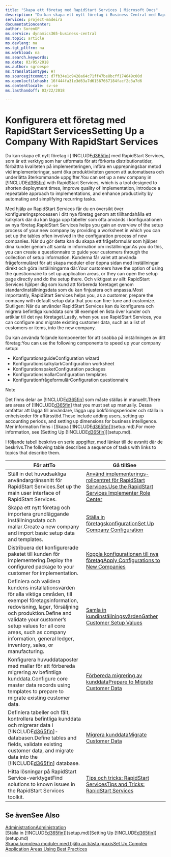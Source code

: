 ```yaml
---
title: "Skapa ett företag med RapidStart Services | Microsoft Docs"
description: "Du kan skapa ett nytt företag i Business Central med RapidStart Services, som är ett verktyg som har utformats för att förkorta distributionstider, förbättra kvaliteten på implementeringen, införa en upprepningsbar metod vid implementeringar, samt öka produktiviteten genom att automatisera och underlätta återkommande uppgifter."
services: project-madeira
documentationcenter: 
author: SorenGP
ms.service: dynamics365-business-central
ms.topic: article
ms.devlang: na
ms.tgt_pltfrm: na
ms.workload: na
ms.search.keywords: 
ms.date: 03/05/2018
ms.author: sgroespe
ms.translationtype: HT
ms.sourcegitcommit: d7fb34e1c9428a64c71ff47be8bcff174649c00d
ms.openlocfilehash: 16f444fa31e3d63a7d61567667184facf2c3a7d6
ms.contentlocale: sv-se
ms.lasthandoff: 03/22/2018

---
```

# <a name="setting-up-a-company-with-rapidstart-services"></a><span data-ttu-id="f820e-103">Konfigurera ett företag med RapidStart Services</span><span class="sxs-lookup"><span data-stu-id="f820e-103">Setting Up a Company With RapidStart Services</span></span>
<span data-ttu-id="f820e-104">Du kan skapa ett nytt företag i [!INCLUDE[d365fin](includes/d365fin_md.md)] med RapidStart Services, som är ett verktyg som har utformats för att förkorta distributionstider, förbättra kvaliteten på implementeringen, införa en upprepningsbar metod vid implementeringar, samt öka produktiviteten genom att automatisera och underlätta återkommande uppgifter.</span><span class="sxs-lookup"><span data-stu-id="f820e-104">You can set up a new company in [!INCLUDE[d365fin](includes/d365fin_md.md)] with RapidStart Services, which is a tool designed to shorten deployment times, improve quality of implementation, introduce a repeatable approach to implementations, and enhance productivity by automating and simplifying recurring tasks.</span></span>  

<span data-ttu-id="f820e-105">Med hjälp av RapidStart Services får du en översikt över konfigureringsprocessen i ditt nya företag genom att tillhandahålla ett kalkylark där du kan lägga upp tabeller som ofta används i konfigurationen av nya företag.</span><span class="sxs-lookup"><span data-stu-id="f820e-105">RapidStart Services helps you gain an overview of the setup process of your new company by providing a worksheet in which you can set up the tables often involved in the configuration process of new companies.</span></span> <span data-ttu-id="f820e-106">När du gör detta kan du skapa ett frågeformulär som hjälper dina kunder genom att samla in information om inställningar.</span><span class="sxs-lookup"><span data-stu-id="f820e-106">As you do this, you can create a questionnaire to guide your customers through the collection of setup information.</span></span> <span data-ttu-id="f820e-107">Kunderna får valet att använda frågeformuläret för att skapa moduler eller öppna sidan med inställningar direkt och göra inställningarna där.</span><span class="sxs-lookup"><span data-stu-id="f820e-107">Your customers have the option of using the questionnaire to set up application areas, or they can open the setup page directly and do the setup there.</span></span> <span data-ttu-id="f820e-108">Och viktigast av allt: RapidStart Services hjälper dig som kund att förbereda företaget genom standardinställningsdata som du kan finjustera och anpassa.</span><span class="sxs-lookup"><span data-stu-id="f820e-108">Most importantly, RapidStart Services helps you, as a customer, prepare the company with default setup data that you can fine-tune and customize.</span></span> <span data-ttu-id="f820e-109">Slutligen: När du använder RapidStart Services kan du konfigurera och migrera befintliga kunddata som till exempel en lista över kunder och artiklar till det nya företaget.</span><span class="sxs-lookup"><span data-stu-id="f820e-109">Lastly, when you use RapidStart Services, you can configure and migrate existing customer data, such as a list of customers or items, into the new company.</span></span>

<span data-ttu-id="f820e-110">Du kan använda följande komponenter för att snabba på inställningen av ditt företag:</span><span class="sxs-lookup"><span data-stu-id="f820e-110">You can use the following components to speed up your company setup:</span></span>  

-   <span data-ttu-id="f820e-111">Konfigurationsguide</span><span class="sxs-lookup"><span data-stu-id="f820e-111">Configuration wizard</span></span>  
-   <span data-ttu-id="f820e-112">Konfigurationskalkylark</span><span class="sxs-lookup"><span data-stu-id="f820e-112">Configuration worksheet</span></span>  
-   <span data-ttu-id="f820e-113">Konfigurationspaket</span><span class="sxs-lookup"><span data-stu-id="f820e-113">Configuration packages</span></span>  
-   <span data-ttu-id="f820e-114">Konfigurationsmallar</span><span class="sxs-lookup"><span data-stu-id="f820e-114">Configuration templates</span></span>  
-   <span data-ttu-id="f820e-115">Konfigurationfrågeformulär</span><span class="sxs-lookup"><span data-stu-id="f820e-115">Configuration questionnaire</span></span>  

> [!Note]  
>  <span data-ttu-id="f820e-116">Det finns delar av [!INCLUDE[d365fin](includes/d365fin_md.md)] som måste ställas in manuellt.</span><span class="sxs-lookup"><span data-stu-id="f820e-116">There are areas of [!INCLUDE[d365fin](includes/d365fin_md.md)] that you must set up manually.</span></span> <span data-ttu-id="f820e-117">Dessa omfattar att lägga till användare, lägga upp bokföringsperioder och ställa in enhetskoder för affärsstöd.</span><span class="sxs-lookup"><span data-stu-id="f820e-117">These include adding users, setting up accounting periods, and setting up dimensions for business intelligence.</span></span> <span data-ttu-id="f820e-118">Mer information finns i [Skapa [!INCLUDE[d365fin](includes/d365fin_md.md)]](setup.md).</span><span class="sxs-lookup"><span data-stu-id="f820e-118">For more information, see [Setting Up [!INCLUDE[d365fin](includes/d365fin_md.md)]](setup.md).</span></span>

 <span data-ttu-id="f820e-119">I följande tabell beskrivs en serie uppgifter, med länkar till de avsnitt där de beskrivs.</span><span class="sxs-lookup"><span data-stu-id="f820e-119">The following table describes a sequence of tasks with links to topics that describe them.</span></span>

|<span data-ttu-id="f820e-120">**För att**</span><span class="sxs-lookup"><span data-stu-id="f820e-120">**To**</span></span>|<span data-ttu-id="f820e-121">**Gå till**</span><span class="sxs-lookup"><span data-stu-id="f820e-121">**See**</span></span>|  
|------------|-------------|  
|<span data-ttu-id="f820e-122">Ställ in det huvudsakliga användargränssnitt för RapidStart Services.</span><span class="sxs-lookup"><span data-stu-id="f820e-122">Set up the main user interface of RapidStart Services.</span></span>|[<span data-ttu-id="f820e-123">Använd implementerings-rollcentret för RapidStart Services.</span><span class="sxs-lookup"><span data-stu-id="f820e-123">Use the RapidStart Services Implementer Role Center</span></span>](admin-how-to-use-the-rapidstart-services-role-center-to-track-progress.md)|  
|<span data-ttu-id="f820e-124">Skapa ett nytt företag och importera grundläggande inställningsdata och mallar.</span><span class="sxs-lookup"><span data-stu-id="f820e-124">Create a new company and import basic setup data and templates.</span></span>|[<span data-ttu-id="f820e-125">Ställa in företagskonfiguration</span><span class="sxs-lookup"><span data-stu-id="f820e-125">Set Up Company Configuration</span></span>](admin-set-up-company-configuration.md)|  
|<span data-ttu-id="f820e-126">Distribuera det konfigurerade paketet till kunden för implementering.</span><span class="sxs-lookup"><span data-stu-id="f820e-126">Deploy the configured package to your customer for implementation.</span></span>|[<span data-ttu-id="f820e-127">Koppla konfigurationen till nya företag</span><span class="sxs-lookup"><span data-stu-id="f820e-127">Apply Configurations to New Companies</span></span>](admin-apply-configuration-to-new-companies.md)|
|<span data-ttu-id="f820e-128">Definiera och validera kundens installationsvärden för alla viktiga områden, till exempel företagsinformation, redovisning, lager, försäljning och produktion.</span><span class="sxs-lookup"><span data-stu-id="f820e-128">Define and validate your customer’s setup values for all core areas, such as company information, general ledger, inventory, sales, or manufacturing.</span></span>|[<span data-ttu-id="f820e-129">Samla in kundinställningsvärden</span><span class="sxs-lookup"><span data-stu-id="f820e-129">Gather Customer Setup Values</span></span>](admin-gather-customer-setup-values.md)|  
|<span data-ttu-id="f820e-130">Konfigurera huvuddataposter med mallar för att förbereda migrering av befintliga kunddata.</span><span class="sxs-lookup"><span data-stu-id="f820e-130">Configure core master data records using templates to prepare to migrate existing customer data.</span></span>|[<span data-ttu-id="f820e-131">Förbereda migrering av kunddata</span><span class="sxs-lookup"><span data-stu-id="f820e-131">Prepare to Migrate Customer Data</span></span>](admin-use-templates-to-prepare-customer-data-for-migration.md)|  
|<span data-ttu-id="f820e-132">Definiera tabeller och fält, kontrollera befintliga kunddata och migrerar data i [!INCLUDE[d365fin](includes/d365fin_md.md)]-databasen.</span><span class="sxs-lookup"><span data-stu-id="f820e-132">Define tables and fields, validate existing customer data, and migrate data into the [!INCLUDE[d365fin](includes/d365fin_md.md)] database.</span></span>|[<span data-ttu-id="f820e-133">Migrera kunddata</span><span class="sxs-lookup"><span data-stu-id="f820e-133">Migrate Customer Data</span></span>](admin-migrate-customer-data.md)|  
|<span data-ttu-id="f820e-134">Hitta lösningar på RapidStart Service-verktyget</span><span class="sxs-lookup"><span data-stu-id="f820e-134">Find solutions to known issues in the RapidStart Services toolkit.</span></span>|[<span data-ttu-id="f820e-135">Tips och tricks: RapidStart Services</span><span class="sxs-lookup"><span data-stu-id="f820e-135">Tips and Tricks: RapidStart Services</span></span>](admin-tips-and-tricks-rapidstart-services.md)|  

## <a name="see-also"></a><span data-ttu-id="f820e-136">Se även</span><span class="sxs-lookup"><span data-stu-id="f820e-136">See Also</span></span>  
[<span data-ttu-id="f820e-137">Administration</span><span class="sxs-lookup"><span data-stu-id="f820e-137">Administration</span></span>](admin-setup-and-administration.md)  
<span data-ttu-id="f820e-138">[Ställa in [!INCLUDE[d365fin](includes/d365fin_md.md)]](setup.md)</span><span class="sxs-lookup"><span data-stu-id="f820e-138">[Setting Up [!INCLUDE[d365fin](includes/d365fin_md.md)]](setup.md)</span></span>  
[<span data-ttu-id="f820e-139">Skapa komplexa moduler med hjälp av bästa praxis</span><span class="sxs-lookup"><span data-stu-id="f820e-139">Set Up Complex Application Areas Using Best Practices</span></span>](set-up-complex-application-areas-using-best-practices.md)   

